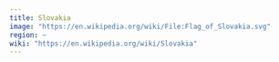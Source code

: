 ```yaml
---
title: Slovakia
image: "https://en.wikipedia.org/wiki/File:Flag_of_Slovakia.svg"
region: ~
wiki: "https://en.wikipedia.org/wiki/Slovakia"
---
```

